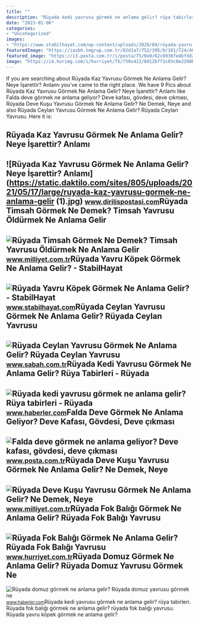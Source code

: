 ```yaml
---
title: ""
description: "Rüyada kedi yavrusu görmek ne anlama gelir? rüya tabirleri"
date: "2023-01-06"
categories:
- "Uncategorized"
images:
- "https://www.stabilhayat.com/wp-content/uploads/2020/04/rüyada-yavru-köpek-görmek.jpg"
featuredImage: "https://iasbh.tmgrup.com.tr/82d1a7/752/395/0/101/724/481?u=https://isbh.tmgrup.com.tr/sbh/2022/07/04/ruyada-ceylan-yavrusu-gormek-ne-anlama-gelir-ruyada-ceylan-yavrusu-gormenin-anlami-1656927332190.jpg"
featured_image: "https://i3.posta.com.tr/i/posta/75/0x0/62c6936fe4bfdd2a20ce93c1.jpg"
image: "https://i4.hurimg.com/i/hurriyet/75/750x422/6012b7f1c03c0e2298b1008e.jpg"
---
```


If you are searching about Rüyada Kaz Yavrusu Görmek Ne Anlama Gelir? Neye İşarettir? Anlamı you've came to the right place. We have 9 Pics about Rüyada Kaz Yavrusu Görmek Ne Anlama Gelir? Neye İşarettir? Anlamı like Falda deve görmek ne anlama geliyor? Deve kafası, gövdesi, deve çıkması, Rüyada Deve Kuşu Yavrusu Görmek Ne Anlama Gelir? Ne Demek, Neye and also Rüyada Ceylan Yavrusu Görmek Ne Anlama Gelir? Rüyada Ceylan Yavrusu. Here it is:

Rüyada Kaz Yavrusu Görmek Ne Anlama Gelir? Neye İşarettir? Anlamı
-----------------------------------------------------------------

 ![Rüyada Kaz Yavrusu Görmek Ne Anlama Gelir? Neye İşarettir? Anlamı](https://static.daktilo.com/sites/805/uploads/2021/05/17/large/ruyada-kaz-yavrusu-gormek-ne-anlama-gelir (1).jpg) <small>www.dirilispostasi.com</small>Rüyada Timsah Görmek Ne Demek? Timsah Yavrusu Öldürmek Ne Anlama Gelir
----------------------------------------------------------------------

 ![Rüyada Timsah Görmek Ne Demek? Timsah Yavrusu Öldürmek Ne Anlama Gelir](https://i2.milimaj.com/i/milliyet/75/0x0/5f37f09755427e1e10d62720.jpg) <small>www.milliyet.com.tr</small>Rüyada Yavru Köpek Görmek Ne Anlama Gelir? - StabilHayat
--------------------------------------------------------

 ![Rüyada Yavru Köpek Görmek Ne Anlama Gelir? - StabilHayat](https://www.stabilhayat.com/wp-content/uploads/2020/04/rüyada-yavru-köpek-görmek.jpg) <small>www.stabilhayat.com</small>Rüyada Ceylan Yavrusu Görmek Ne Anlama Gelir? Rüyada Ceylan Yavrusu
-------------------------------------------------------------------

 ![Rüyada Ceylan Yavrusu Görmek Ne Anlama Gelir? Rüyada Ceylan Yavrusu](https://iasbh.tmgrup.com.tr/82d1a7/752/395/0/101/724/481?u=https://isbh.tmgrup.com.tr/sbh/2022/07/04/ruyada-ceylan-yavrusu-gormek-ne-anlama-gelir-ruyada-ceylan-yavrusu-gormenin-anlami-1656927332190.jpg) <small>www.sabah.com.tr</small>Rüyada Kedi Yavrusu Görmek Ne Anlama Gelir? Rüya Tabirleri - Rüyada
-------------------------------------------------------------------

 ![Rüyada kedi yavrusu görmek ne anlama gelir? Rüya tabirleri - Rüyada](https://foto.haberler.com/haber/2021/03/16/ruyada-kedi-yavrusu-gormek-ne-anlama-gelir-ruya-13997238_9826_amp.jpg) <small>www.haberler.com</small>Falda Deve Görmek Ne Anlama Geliyor? Deve Kafası, Gövdesi, Deve çıkması
-----------------------------------------------------------------------

 ![Falda deve görmek ne anlama geliyor? Deve kafası, gövdesi, deve çıkması](https://i3.posta.com.tr/i/posta/75/0x0/62c6936fe4bfdd2a20ce93c1.jpg) <small>www.posta.com.tr</small>Rüyada Deve Kuşu Yavrusu Görmek Ne Anlama Gelir? Ne Demek, Neye
---------------------------------------------------------------

 ![Rüyada Deve Kuşu Yavrusu Görmek Ne Anlama Gelir? Ne Demek, Neye](https://i2.milimaj.com/i/milliyet/75/0x0/620cc9c886b24a16f8fb09ec.jpg) <small>www.milliyet.com.tr</small>Rüyada Fok Balığı Görmek Ne Anlama Gelir? Rüyada Fok Balığı Yavrusu
-------------------------------------------------------------------

 ![Rüyada Fok Balığı Görmek Ne Anlama Gelir? Rüyada Fok Balığı Yavrusu](https://i4.hurimg.com/i/hurriyet/75/750x422/6012b7f1c03c0e2298b1008e.jpg) <small>www.hurriyet.com.tr</small>Rüyada Domuz Görmek Ne Anlama Gelir? Rüyada Domuz Yavrusu Görmek Ne
-------------------------------------------------------------------

 ![Rüyada domuz görmek ne anlama gelir? Rüyada domuz yavrusu görmek ne](https://i.hbrcdn.com/haber/2021/11/23/ruyada-domuz-gormek-ne-anlama-gelir-ruyada-domuz-14549609_603_amp.jpg) <small>www.haberler.com</small>Rüyada kedi yavrusu görmek ne anlama gelir? rüya tabirleri. Rüyada fok balığı görmek ne anlama gelir? rüyada fok balığı yavrusu. Rüyada yavru köpek görmek ne anlama gelir?
